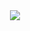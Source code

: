 <div align="center">

<img src="https://disi-api.bennynguyen.dev/largecard/927171066068090940?&bg=000000&activity=true&mood=true&aboutMe=%E3%80%8C%E3%81%93%E3%82%93%E3%81%AA%E5%A0%B4%E6%89%80%E3%81%A7%E8%AB%A6%E3%82%81%E3%82%8B%E3%82%8F%E3%81%91%E3%81%AB%E3%81%AF%E3%81%84%E3%81%8B%E3%81%AA%E3%81%84%EF%BC%81%E3%80%8D%0AKonna%20basho%20de%20akirameru%20wake%20ni%20wa%20ikanai!&pronouns=Ryugen-%E3%82%AA%E3%82%BF%E3%82%AF&bannerColor=000000&discordLabel=true"/>

</div>
